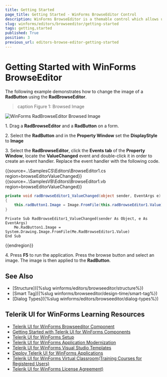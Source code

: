 ```yaml
---
title: Getting Started
page_title: Getting Started - WinForms BrowseEditor Control
description: WinForms BrowseEditor is a themable control which allows users to select a file or a directory from the file system or directly to type the full path in the editor.
slug: winforms/editors/browseeditor/getting-started
tags: getting,started
published: True
position: 3
previous_url: editors-browse-editor-getting-started
---
```


# Getting Started with WinForms BrowseEditor

The following example demonstrates how to change the image of a __RadButton__ using the __RadBrowseEditor__.

>caption Figure 1: Browsed Image

![WinForms RadBrowseEditor Browsed Image](images/editors-browse-editor-getting-started001.png)

1\. Drag a __RadBrowseEditor__ and a __RadButton__ on a form.

2\. Select the __RadButton__ and in the __Property Window__ set the __DisplayStyle__ to __Image__

3\. Select the __RadBrowseEditor__, click the __Events tab__ of the __Property Window__, locate the __ValueChanged__ event and double-click it in order to create an event handler. Replace the event handler with the following code. 

{{source=..\SamplesCS\Editors\BrowseEditor1.cs region=browseEditorValueChanged}} 
{{source=..\SamplesVB\Editors\BrowseEditor1.vb region=browseEditorValueChanged}} 

````C#
private void radBrowseEditor1_ValueChanged(object sender, EventArgs e)
{
    this.radButton1.Image = Image.FromFile(this.radBrowseEditor1.Value);
}

````
````VB.NET
Private Sub RadBrowseEditor1_ValueChanged(sender As Object, e As EventArgs)
    Me.RadButton1.Image = System.Drawing.Image.FromFile(Me.RadBrowseEditor1.Value)
End Sub

````

{{endregion}} 

4\. Press __F5__ to run the application. Press the browse button and select an image. The image is then applied to the __RadButton__.

## See Also

* [Structure]({%slug winforms/editors/browseeditor/structure%})
* [Smart Tag]({%slug winforms/browseeditor/design-time/smart-tag%})
* [Dialog Types]({%slug winforms/editors/browseeditor/dialog-types%})

## Telerik UI for WinForms Learning Resources
* [Telerik UI for WinForms Browseeditor Component](https://www.telerik.com/products/winforms/browseeditor.aspx)
* [Getting Started with Telerik UI for WinForms Components](https://docs.telerik.com/devtools/winforms/getting-started/first-steps)
* [Telerik UI for WinForms Setup](https://docs.telerik.com/devtools/winforms/installation-and-upgrades/installing-on-your-computer)
* [Telerik UI for WinForms Application Modernization](https://docs.telerik.com/devtools/winforms/winforms-converter/overview)
* [Telerik UI for WinForms Visual Studio Templates](https://docs.telerik.com/devtools/winforms/visual-studio-integration/visual-studio-templates)
* [Deploy Telerik UI for WinForms Applications](https://docs.telerik.com/devtools/winforms/deployment-and-distribution/application-deployment)
* [Telerik UI for WinForms Virtual Classroom(Training Courses for Registered Users)](https://learn.telerik.com/learn/course/external/view/elearning/17/telerik-ui-for-winforms)
* [Telerik UI for WinForms License Agreement)](https://www.telerik.com/purchase/license-agreement/winforms-dlw-s)

